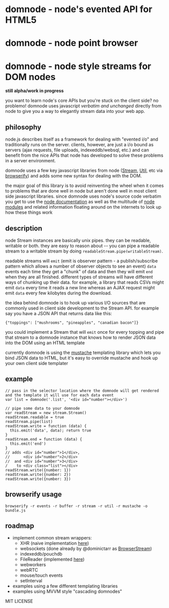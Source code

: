 # domnode - node's evented API for HTML5
# domnode - node point browser
# domnode - node style streams for DOM nodes

**still alpha/work in progress**

you want to learn node's core APIs but you're stuck on the client side? no problemo! domnode uses javascript _verbatim and unchanged_ directly from node to give you a way to elegantly stream data into your web app.

## philosophy

node.js describes itself as a framework for dealing with "evented i/o" and traditionally runs on the server. clients, however, are just a i/o bound as servers (ajax requests, file uploads, indexeddb/websql, etc.) and can benefit from the nice APIs that node has developed to solve these problems in a server environment.

domnode uses a few key javascript libraries from node ([Stream](http://nodejs.org/api/stream.html), [Util](http://nodejs.org/api/util.html), etc via [browserify](https://github.com/substack/node-browserify)) and adds some new syntax for dealing with the DOM.

the major goal of this library is to avoid reinventing the wheel when it comes to problems that are done well in node but aren't done well in most client side javascript libraries. since domnode uses node's source code verbatim you get to use the [node documentation](http://nodejs.org/api/) as well as the multitude of [node modules](http://search.npmjs.org) and related information floating around on the internets to look up how these things work

## description

node Stream instances are basically unix pipes. they can be readable, writable or both. they are easy to reason about -- you can pipe a readable stream to a writable stream by doing `readableStream.pipe(writableStream)`.

readable streams will `emit` (emit is observer pattern - a publish/subscribe pattern which allows a number of observer objects to see an event) `data` events each time they get a "chunk" of data and then they will emit `end` when they are all finished. different types of streams will have different ways of chunking up their data. for example, a library that reads CSVs might emit `data` every time it reads a new line whereas an AJAX request might emit `data` every few kilobytes during the download.

the idea behind domnode is to hook up various I/O sources that are commonly used in client side development to the Stream API. for example say you have a JSON API that returns data like this:

    {"toppings": ["mushrooms", "pineapples", "canadian bacon"]}

you could implement a Stream that will `emit` once for every topping and pipe that stream to a domnode instance that knows how to render JSON data into the DOM using an HTML template

currently domnode is using the [mustache](https://github.com/janl/mustache.js) templating library which lets you bind JSON data to HTML, but it's easy to override mustache and hook up your own client side templater

## example

    // pass in the selector location where the domnode will get rendered and the template it will use for each data event
    var list = domnode('.list', '<div id="number"></div>')
    
    // pipe some data to your domnode
    var readStream = new stream.Stream()
    readStream.readable = true
    readStream.pipe(list)
    readStream.write = function (data) {
      this.emit('data', data); return true
    }
    readStream.end = function (data) {
      this.emit('end')
    }
    // adds <div id="number">1</div>,
    //      <div id="number">2</div>
    //  and <div id="number">3</div>
    /    to <div class="list"></div>
    readStream.write({number: 1})
    readStream.write({number: 2})
    readStream.write({number: 3})

## browserify usage

`browserify -r events -r buffer -r stream -r util -r mustache -o bundle.js`

## roadmap

 - implement common stream wrappers:
   - XHR (naive implementation [here](https://github.com/maxogden/streaming-xhr-example/blob/master/attachments/streaming-xhr.js#L78))
   - websockets (done already by @dominictarr as [BrowserStream](https://github.com/dominictarr/browser-stream))
   - indexeddb/pouchdb
   - FileReader (implemented [here](https://github.com/wookiehangover/dominode-filestream))
   - webworkers
   - webRTC
   - mouse/touch events
   - setInterval
 - examples using a few different templating libraries
 - examples using MVVM style "cascading domnodes"

MIT LICENSE
